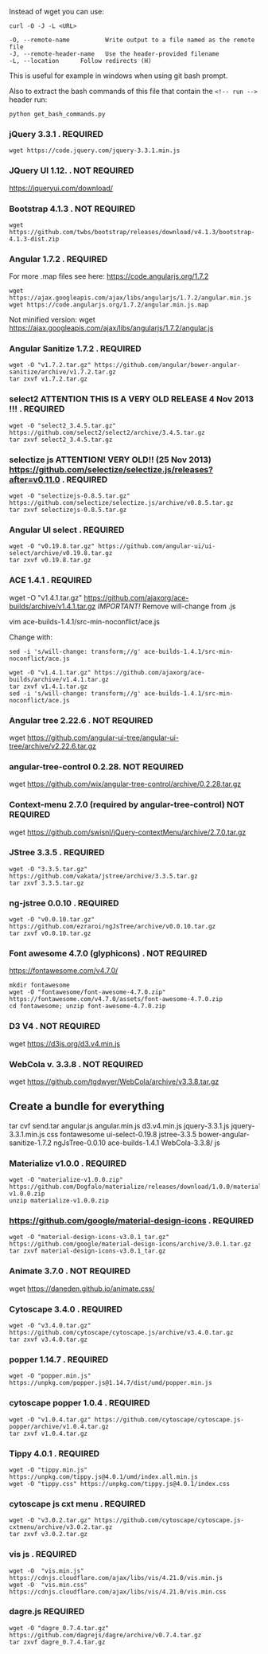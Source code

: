 Instead of wget you can use:

```
curl -O -J -L <URL>

-O, --remote-name          Write output to a file named as the remote file  
-J, --remote-header-name   Use the header-provided filename
-L, --location      Follow redirects (H) 
```

This is useful for example in windows when using git bash prompt.  

Also to extract the bash commands of this file that contain the ```<!-- run -->``` header run:
```
python get_bash_commands.py 
```

### jQuery 3.3.1 . REQUIRED

<!-- run -->
```
wget https://code.jquery.com/jquery-3.3.1.min.js
```

### JQuery UI 1.12. . NOT REQUIRED
https://jqueryui.com/download/


### Bootstrap 4.1.3 . NOT REQUIRED 

```
wget https://github.com/twbs/bootstrap/releases/download/v4.1.3/bootstrap-4.1.3-dist.zip
```

### Angular 1.7.2 . REQUIRED 

For more .map files see here: https://code.angularjs.org/1.7.2 

<!-- run -->
```
wget https://ajax.googleapis.com/ajax/libs/angularjs/1.7.2/angular.min.js
wget https://code.angularjs.org/1.7.2/angular.min.js.map 

```

Not minified version:
wget https://ajax.googleapis.com/ajax/libs/angularjs/1.7.2/angular.js

### Angular Sanitize 1.7.2 . REQUIRED 
<!-- run -->
```
wget -O "v1.7.2.tar.gz" https://github.com/angular/bower-angular-sanitize/archive/v1.7.2.tar.gz
tar zxvf v1.7.2.tar.gz
```


### select2 ATTENTION THIS IS A VERY OLD RELEASE 4 Nov 2013 !!! . REQUIRED 

<!-- run -->
```
wget -O "select2_3.4.5.tar.gz" https://github.com/select2/select2/archive/3.4.5.tar.gz
tar zxvf select2_3.4.5.tar.gz
```

### selectize js ATTENTION! VERY OLD!! (25 Nov 2013) https://github.com/selectize/selectize.js/releases?after=v0.11.0 . REQUIRED 

<!-- run -->
```
wget -O "selectizejs-0.8.5.tar.gz" https://github.com/selectize/selectize.js/archive/v0.8.5.tar.gz
tar zxvf selectizejs-0.8.5.tar.gz
```

### Angular UI select . REQUIRED 

<!-- run -->
```
wget -O "v0.19.8.tar.gz" https://github.com/angular-ui/ui-select/archive/v0.19.8.tar.gz
tar zxvf v0.19.8.tar.gz
```

### ACE 1.4.1 . REQUIRED 
wget -O "v1.4.1.tar.gz" https://github.com/ajaxorg/ace-builds/archive/v1.4.1.tar.gz
*IMPORTANT!* Remove will-change from .js

vim ace-builds-1.4.1/src-min-noconflict/ace.js 

Change with:
```
sed -i 's/will-change: transform;//g' ace-builds-1.4.1/src-min-noconflict/ace.js
```

<!-- run -->
```
wget -O "v1.4.1.tar.gz" https://github.com/ajaxorg/ace-builds/archive/v1.4.1.tar.gz
tar zxvf v1.4.1.tar.gz
sed -i 's/will-change: transform;//g' ace-builds-1.4.1/src-min-noconflict/ace.js
```

### Angular tree 2.22.6 . NOT REQUIRED
wget https://github.com/angular-ui-tree/angular-ui-tree/archive/v2.22.6.tar.gz

### angular-tree-control 0.2.28. NOT REQUIRED
wget https://github.com/wix/angular-tree-control/archive/0.2.28.tar.gz

### Context-menu 2.7.0 (required by angular-tree-control) NOT REQUIRED
wget https://github.com/swisnl/jQuery-contextMenu/archive/2.7.0.tar.gz

### JStree 3.3.5 . REQUIRED 

<!-- run -->
```
wget -O "3.3.5.tar.gz" https://github.com/vakata/jstree/archive/3.3.5.tar.gz
tar zxvf 3.3.5.tar.gz
```

### ng-jstree 0.0.10 . REQUIRED 

<!-- run -->
```
wget -O "v0.0.10.tar.gz" https://github.com/ezraroi/ngJsTree/archive/v0.0.10.tar.gz
tar zxvf v0.0.10.tar.gz
```

### Font awesome 4.7.0 (glyphicons) . NOT REQUIRED 
https://fontawesome.com/v4.7.0/

```
mkdir fontawesome
wget -O "fontawesome/font-awesome-4.7.0.zip" https://fontawesome.com/v4.7.0/assets/font-awesome-4.7.0.zip
cd fontawesome; unzip font-awesome-4.7.0.zip
```

### D3 V4 . NOT REQUIRED 
wget https://d3js.org/d3.v4.min.js

### WebCola v. 3.3.8 . NOT REQUIRED 
wget https://github.com/tgdwyer/WebCola/archive/v3.3.8.tar.gz

## Create a bundle for everything

tar cvf send.tar angular.js angular.min.js d3.v4.min.js jquery-3.3.1.js jquery-3.3.1.min.js css fontawesome ui-select-0.19.8 jstree-3.3.5 bower-angular-sanitize-1.7.2 ngJsTree-0.0.10 ace-builds-1.4.1 WebCola-3.3.8/ js

### Materialize v1.0.0 . REQUIRED

<!-- run -->
```
wget -O "materialize-v1.0.0.zip" https://github.com/Dogfalo/materialize/releases/download/1.0.0/materialize-v1.0.0.zip 
unzip materialize-v1.0.0.zip 
```

### https://github.com/google/material-design-icons . REQUIRED 

<!-- run -->
```
wget -O "material-design-icons-v3.0.1_tar.gz" https://github.com/google/material-design-icons/archive/3.0.1.tar.gz
tar zxvf material-design-icons-v3.0.1_tar.gz
```

### Animate 3.7.0 . NOT REQUIRED 
wget https://daneden.github.io/animate.css/

### Cytoscape 3.4.0 . REQUIRED 

<!-- run -->
```
wget -O "v3.4.0.tar.gz" https://github.com/cytoscape/cytoscape.js/archive/v3.4.0.tar.gz 
tar zxvf v3.4.0.tar.gz
```

### popper 1.14.7 . REQUIRED 

<!-- run -->
```
wget -O "popper.min.js" https://unpkg.com/popper.js@1.14.7/dist/umd/popper.min.js
```

### cytoscape popper 1.0.4 . REQUIRED 

<!-- run -->
```
wget -O "v1.0.4.tar.gz" https://github.com/cytoscape/cytoscape.js-popper/archive/v1.0.4.tar.gz 
tar zxvf v1.0.4.tar.gz
```

### Tippy 4.0.1 . REQUIRED 

<!-- run -->
```
wget -O "tippy.min.js" https://unpkg.com/tippy.js@4.0.1/umd/index.all.min.js
wget -O "tippy.css" https://unpkg.com/tippy.js@4.0.1/index.css
```

### cytoscape js cxt menu . REQUIRED 

<!-- run -->
```
wget -O "v3.0.2.tar.gz" https://github.com/cytoscape/cytoscape.js-cxtmenu/archive/v3.0.2.tar.gz
tar zxvf v3.0.2.tar.gz
```

### vis js . REQUIRED 
<!-- run -->
```
wget -O  "vis.min.js" https://cdnjs.cloudflare.com/ajax/libs/vis/4.21.0/vis.min.js
wget -O  "vis.min.css" https://cdnjs.cloudflare.com/ajax/libs/vis/4.21.0/vis.min.css
```

### dagre.js REQUIRED
<!-- run -->
```
wget -O "dagre_0.7.4.tar.gz" https://github.com/dagrejs/dagre/archive/v0.7.4.tar.gz
tar zxvf dagre_0.7.4.tar.gz
```



